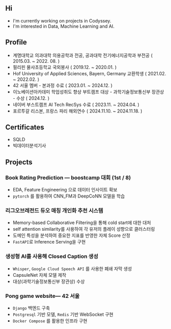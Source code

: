 ## Hi
- I'm currently working on projects in Codyssey.
- I'm interested in Data, Machine Learning and AI.

## Profile

- 계명대학교 의과대학 의용공학과 전공, 공과대학 전기에너지공학과 부전공 ( 2015.03. ~ 2022. 08. )
- 필리핀 물샤초등학교 국외봉사 ( 2019.12. ~ 2020.01. )
- Hof University of Applied Sciences, Bayern, Germany 교환학생 ( 2021.02. ~ 2022.02. )
- 42 서울 멤버 - 본과정 수료 ( 2023.01. ~ 2024.12. )
- 이노베이션아카데미 학업성취도 향상 부트캠프 대상 - 과학기술정보통신부 장관상 - 수상 ( 2024.12. )
- 네이버 부스트캠프 AI Tech RecSys 수료 ( 2023.11. ~ 2024.04. )
- 포르투갈 리스본, 프랑스 파리 해외연수 ( 2024.11.10. ~ 2024.11.18. )
  
## Certificates

- SQLD
- 빅데이터분석기사

## Projects

### Book Rating Prediction —  boostcamp 대회 (1st / 8)
- EDA, Feature Engineering 으로 데이터 인사이트 확보
- `pytorch` 를 활용하여 CNN_FM과 DeepCoNN 모델을 학습

### 리그오브레전드 듀오 매칭 개인화 추천 시스템
- Memory-based Collaborative Filtering을 통해 cold start에 대한 대처
- self attention similarity를 사용하여 각 유저의 플레이 성향으로 클러스터링
- 도메인 특성을 분석하여 중요한 지표를 반영한 자체 Score 산정
- `FastAPI`로 Inference Serving을 구현

### 생성형 AI를 사용해 Closed Caption 생성
- `Whisper`, `Google Cloud Speech API` 를 사용한 폐쇄 자막 생성
- CapsuleNet 자체 모델 제작
- 대상(과학기술정보통신부 장관상) 수상

### Pong game website— 42 서울
- `Django` 백엔드 구축
- `Postgresql` 기반 모델, `Redis` 기반 WebSocket 구현
- `Docker Compose` 를 활용한 인프라 구현
